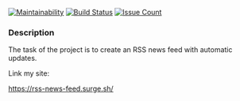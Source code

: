[![Maintainability](https://api.codeclimate.com/v1/badges/088660555822449203c6/maintainability)](https://codeclimate.com/github/Barrierok/frontend-project-lvl3/maintainability)
[![Build Status](https://travis-ci.org/Barrierok/frontend-project-lvl3.svg?branch=master)](https://travis-ci.org/Barrierok/frontend-project-lvl3)
[![Issue Count](https://codeclimate.com/github/Barrierok/frontend-project-lvl3/badges/issue_count.svg)](https://codeclimate.com/github/Barrierok/frontend-project-lvl3)

### Description
The task of the project is to create an RSS news feed with automatic updates.

Link my site:

https://rss-news-feed.surge.sh/
